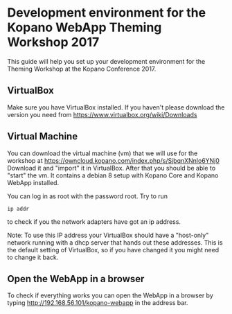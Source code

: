 # Development environment for the Kopano WebApp Theming Workshop 2017
This guide will help you set up your development environment for the Theming Workshop at the Kopano Conference 2017.

## VirtualBox
Make sure you have VirtualBox installed. If you haven't please download the version you need from https://www.virtualbox.org/wiki/Downloads

## Virtual Machine
You can download the virtual machine (vm) that we will use for the workshop at https://owncloud.kopano.com/index.php/s/SjbqnXNnlo6YNj0
Download it and "import" it in VirtualBox. After that you should be able to "start" the vm. It contains a debian 8 setup with Kopano Core and Kopano WebApp installed.

You can log in as root with the password root.
Try to run
```
ip addr
```
to check if you the network adapters have got an ip address.

Note: To use this IP address your VirtualBox should have a "host-only" network running with a dhcp server that hands out these addresses. This is the default setting of VirtualBox, so if you have changed it you might need to change it back.

## Open the WebApp in a browser
To check if everything works you can open the WebApp in a browser by typing http://192.168.56.101/kopano-webapp in the address bar.
